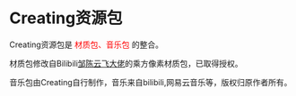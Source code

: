 # Creating资源包
Creating资源包是<font color="red"> 材质包、音乐包</font> 的整合。

材质包修改自Bilibili[邹陈云飞大佬](https://space.bilibili.com/170651403)的乘方像素材质包，已取得授权。

音乐包由Creating自行制作，音乐来自bilibili,网易云音乐等，版权归原作者所有。
